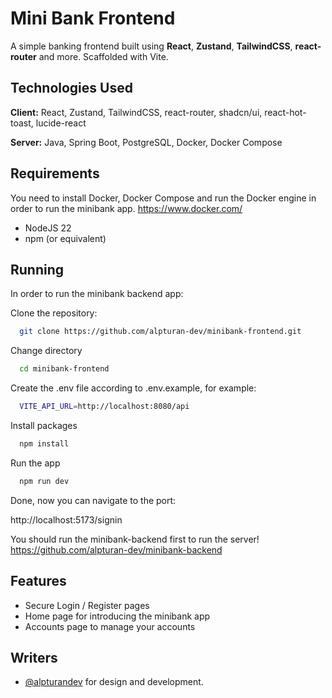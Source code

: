 # Mini Bank Frontend

A simple banking frontend built using **React**, **Zustand**, **TailwindCSS**, **react-router** and more. Scaffolded with Vite.

## Technologies Used

**Client:** React, Zustand, TailwindCSS, react-router, shadcn/ui, react-hot-toast, lucide-react

**Server:** Java, Spring Boot, PostgreSQL, Docker, Docker Compose

## Requirements

You need to install Docker, Docker Compose and run the Docker engine in order to run the minibank app. https://www.docker.com/

- NodeJS 22
- npm (or equivalent)

## Running

In order to run the minibank backend app:

Clone the repository:

```bash
  git clone https://github.com/alpturan-dev/minibank-frontend.git
```

Change directory

```bash
  cd minibank-frontend
```

Create the .env file according to .env.example, for example:

```bash
  VITE_API_URL=http://localhost:8080/api
```

Install packages

```bash
  npm install
```

Run the app

```bash
  npm run dev
```

Done, now you can navigate to the port:

http://localhost:5173/signin

You should run the minibank-backend first to run the server! https://github.com/alpturan-dev/minibank-backend

## Features

- Secure Login / Register pages
- Home page for introducing the minibank app
- Accounts page to manage your accounts

## Writers

- [@alpturandev](https://www.github.com/alpturandev) for design and development.
